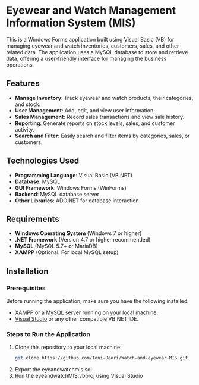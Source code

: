 # Eyewear and Watch Management Information System (MIS)

This is a Windows Forms application built using Visual Basic (VB) for managing eyewear and watch inventories, customers, sales, and other related data. The application uses a MySQL database to store and retrieve data, offering a user-friendly interface for managing the business operations.

## Features

- **Manage Inventory**: Track eyewear and watch products, their categories, and stock.
- **User Management**: Add, edit, and view user information.
- **Sales Management**: Record sales transactions and view sale history.
- **Reporting**: Generate reports on stock levels, sales, and customer activity.
- **Search and Filter**: Easily search and filter items by categories, sales, or customers.
  
## Technologies Used

- **Programming Language**: Visual Basic (VB.NET)
- **Database**: MySQL
- **GUI Framework**: Windows Forms (WinForms)
- **Backend**: MySQL database server
- **Other Libraries**: ADO.NET for database interaction

## Requirements

- **Windows Operating System** (Windows 7 or higher)
- **.NET Framework** (Version 4.7 or higher recommended)
- **MySQL** (MySQL 5.7+ or MariaDB)
- **XAMPP** (Optional: For local MySQL setup)

## Installation

### Prerequisites

Before running the application, make sure you have the following installed:

- [XAMPP](https://www.apachefriends.org/index.html) or a MySQL server running on your local machine.
- [Visual Studio](https://visualstudio.microsoft.com/) or any other compatible VB.NET IDE.

### Steps to Run the Application

1. Clone this repository to your local machine:
   ```bash
   git clone https://github.com/Toni-Deori/Watch-and-eyewear-MIS.git
2. Export the eyeandwatchmis.sql
3. Run the eyeandwatchMIS.vbproj using Visual Studio
